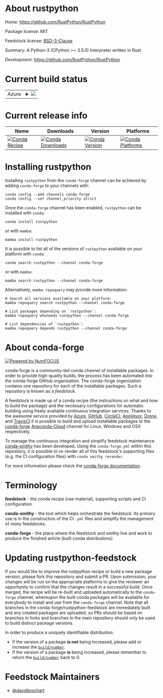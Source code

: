 About rustpython
================

Home: https://github.com/RustPython/RustPython

Package license: MIT

Feedstock license: [BSD-3-Clause](https://github.com/conda-forge/rustpython-feedstock/blob/main/LICENSE.txt)

Summary: A Python-3 (CPython >= 3.5.0) Interpreter written in Rust

Development: https://github.com/RustPython/RustPython

Current build status
====================


<table>
    
  <tr>
    <td>Azure</td>
    <td>
      <details>
        <summary>
          <a href="https://dev.azure.com/conda-forge/feedstock-builds/_build/latest?definitionId=8815&branchName=main">
            <img src="https://dev.azure.com/conda-forge/feedstock-builds/_apis/build/status/rustpython-feedstock?branchName=main">
          </a>
        </summary>
        <table>
          <thead><tr><th>Variant</th><th>Status</th></tr></thead>
          <tbody><tr>
              <td>linux_64</td>
              <td>
                <a href="https://dev.azure.com/conda-forge/feedstock-builds/_build/latest?definitionId=8815&branchName=main">
                  <img src="https://dev.azure.com/conda-forge/feedstock-builds/_apis/build/status/rustpython-feedstock?branchName=main&jobName=linux&configuration=linux%20linux_64_" alt="variant">
                </a>
              </td>
            </tr><tr>
              <td>osx_64</td>
              <td>
                <a href="https://dev.azure.com/conda-forge/feedstock-builds/_build/latest?definitionId=8815&branchName=main">
                  <img src="https://dev.azure.com/conda-forge/feedstock-builds/_apis/build/status/rustpython-feedstock?branchName=main&jobName=osx&configuration=osx%20osx_64_" alt="variant">
                </a>
              </td>
            </tr>
          </tbody>
        </table>
      </details>
    </td>
  </tr>
</table>

Current release info
====================

| Name | Downloads | Version | Platforms |
| --- | --- | --- | --- |
| [![Conda Recipe](https://img.shields.io/badge/recipe-rustpython-green.svg)](https://anaconda.org/conda-forge/rustpython) | [![Conda Downloads](https://img.shields.io/conda/dn/conda-forge/rustpython.svg)](https://anaconda.org/conda-forge/rustpython) | [![Conda Version](https://img.shields.io/conda/vn/conda-forge/rustpython.svg)](https://anaconda.org/conda-forge/rustpython) | [![Conda Platforms](https://img.shields.io/conda/pn/conda-forge/rustpython.svg)](https://anaconda.org/conda-forge/rustpython) |

Installing rustpython
=====================

Installing `rustpython` from the `conda-forge` channel can be achieved by adding `conda-forge` to your channels with:

```
conda config --add channels conda-forge
conda config --set channel_priority strict
```

Once the `conda-forge` channel has been enabled, `rustpython` can be installed with `conda`:

```
conda install rustpython
```

or with `mamba`:

```
mamba install rustpython
```

It is possible to list all of the versions of `rustpython` available on your platform with `conda`:

```
conda search rustpython --channel conda-forge
```

or with `mamba`:

```
mamba search rustpython --channel conda-forge
```

Alternatively, `mamba repoquery` may provide more information:

```
# Search all versions available on your platform:
mamba repoquery search rustpython --channel conda-forge

# List packages depending on `rustpython`:
mamba repoquery whoneeds rustpython --channel conda-forge

# List dependencies of `rustpython`:
mamba repoquery depends rustpython --channel conda-forge
```


About conda-forge
=================

[![Powered by
NumFOCUS](https://img.shields.io/badge/powered%20by-NumFOCUS-orange.svg?style=flat&colorA=E1523D&colorB=007D8A)](https://numfocus.org)

conda-forge is a community-led conda channel of installable packages.
In order to provide high-quality builds, the process has been automated into the
conda-forge GitHub organization. The conda-forge organization contains one repository
for each of the installable packages. Such a repository is known as a *feedstock*.

A feedstock is made up of a conda recipe (the instructions on what and how to build
the package) and the necessary configurations for automatic building using freely
available continuous integration services. Thanks to the awesome service provided by
[Azure](https://azure.microsoft.com/en-us/services/devops/), [GitHub](https://github.com/),
[CircleCI](https://circleci.com/), [AppVeyor](https://www.appveyor.com/),
[Drone](https://cloud.drone.io/welcome), and [TravisCI](https://travis-ci.com/)
it is possible to build and upload installable packages to the
[conda-forge](https://anaconda.org/conda-forge) [Anaconda-Cloud](https://anaconda.org/)
channel for Linux, Windows and OSX respectively.

To manage the continuous integration and simplify feedstock maintenance
[conda-smithy](https://github.com/conda-forge/conda-smithy) has been developed.
Using the ``conda-forge.yml`` within this repository, it is possible to re-render all of
this feedstock's supporting files (e.g. the CI configuration files) with ``conda smithy rerender``.

For more information please check the [conda-forge documentation](https://conda-forge.org/docs/).

Terminology
===========

**feedstock** - the conda recipe (raw material), supporting scripts and CI configuration.

**conda-smithy** - the tool which helps orchestrate the feedstock.
                   Its primary use is in the construction of the CI ``.yml`` files
                   and simplify the management of *many* feedstocks.

**conda-forge** - the place where the feedstock and smithy live and work to
                  produce the finished article (built conda distributions)


Updating rustpython-feedstock
=============================

If you would like to improve the rustpython recipe or build a new
package version, please fork this repository and submit a PR. Upon submission,
your changes will be run on the appropriate platforms to give the reviewer an
opportunity to confirm that the changes result in a successful build. Once
merged, the recipe will be re-built and uploaded automatically to the
`conda-forge` channel, whereupon the built conda packages will be available for
everybody to install and use from the `conda-forge` channel.
Note that all branches in the conda-forge/rustpython-feedstock are
immediately built and any created packages are uploaded, so PRs should be based
on branches in forks and branches in the main repository should only be used to
build distinct package versions.

In order to produce a uniquely identifiable distribution:
 * If the version of a package **is not** being increased, please add or increase
   the [``build/number``](https://docs.conda.io/projects/conda-build/en/latest/resources/define-metadata.html#build-number-and-string).
 * If the version of a package **is** being increased, please remember to return
   the [``build/number``](https://docs.conda.io/projects/conda-build/en/latest/resources/define-metadata.html#build-number-and-string)
   back to 0.

Feedstock Maintainers
=====================

* [@davidbrochart](https://github.com/davidbrochart/)

